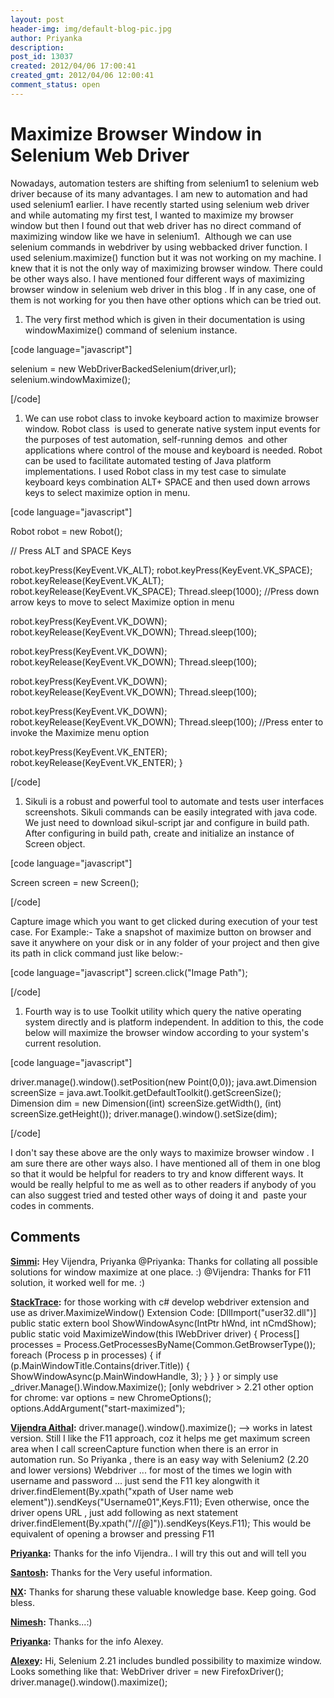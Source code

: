 ```yaml
---
layout: post
header-img: img/default-blog-pic.jpg
author: Priyanka
description: 
post_id: 13037
created: 2012/04/06 17:00:41
created_gmt: 2012/04/06 12:00:41
comment_status: open
---
```


# Maximize Browser Window in Selenium Web Driver

<p>Nowadays, automation testers are shifting from selenium1 to selenium web driver because of its many advantages. I am new to automation and had used selenium1 earlier. I have recently started using selenium web driver and while automating my first test, I wanted to maximize my browser window but then I found out that web driver has no direct command of maximizing window like we have in selenium1.  Although we can use selenium commands in webdriver by using webbacked driver function. I used selenium.maximize() function but it was not working on my machine. I knew that it is not the only way of maximizing browser window. There could be other ways also. I have mentioned four different ways of maximizing browser window in selenium web driver in this blog . If in any case, one of them is not working for you then have other options which can be tried out.</p>
<!--more-->

<ol>
<li>The very first method which is given in their documentation is using windowMaximize() command of selenium instance.</li>
</ol>
<p>[code language="javascript"]</p>
<p>selenium = new WebDriverBackedSelenium(driver,url);
selenium.windowMaximize();</p>
<p>[/code]</p>
<ol>
<li>We can use robot class to invoke keyboard action to maximize browser window. Robot class  is used to generate native system input events for the purposes of test automation, self-running demos  and other applications where control of the mouse and keyboard is needed. Robot can be used to facilitate automated testing of Java platform implementations. I used Robot class in my test case to simulate keyboard keys combination ALT+ SPACE and then used down arrows keys to select maximize option in menu.</li>
</ol>
<p>[code language="javascript"]</p>
<p>Robot robot = new Robot();</p>
<p>// Press ALT and SPACE Keys</p>
<p>robot.keyPress(KeyEvent.VK_ALT);
robot.keyPress(KeyEvent.VK_SPACE);
robot.keyRelease(KeyEvent.VK_ALT);
robot.keyRelease(KeyEvent.VK_SPACE);
Thread.sleep(1000);
//Press down arrow keys to move to select Maximize option in menu</p>
<p>robot.keyPress(KeyEvent.VK_DOWN);
robot.keyRelease(KeyEvent.VK_DOWN);
Thread.sleep(100);</p>
<p>robot.keyPress(KeyEvent.VK_DOWN);
robot.keyRelease(KeyEvent.VK_DOWN);
Thread.sleep(100);</p>
<p>robot.keyPress(KeyEvent.VK_DOWN);
robot.keyRelease(KeyEvent.VK_DOWN);
Thread.sleep(100);</p>
<p>robot.keyPress(KeyEvent.VK_DOWN);
robot.keyRelease(KeyEvent.VK_DOWN);
Thread.sleep(100);
//Press enter to invoke the Maximize menu option</p>
<p>robot.keyPress(KeyEvent.VK_ENTER);
robot.keyRelease(KeyEvent.VK_ENTER);
}</p>
<p>[/code]</p>
<ol>
<li>Sikuli is a robust and powerful tool to automate and tests user interfaces screenshots. Sikuli commands can be easily integrated with java code. We just need to download sikul-script jar and configure in build path. After configuring in build path, create and initialize an instance of Screen object.</li>
</ol>
<p>[code language="javascript"]</p>
<p>Screen screen = new Screen();</p>
<p>[/code]</p>
<p>Capture image which you want to get clicked during execution of your test case. For Example:- Take a snapshot of maximize button on browser and save it anywhere on your disk or in any folder of your project and then give its path in click command just like below:-</p>
<p>[code language="javascript"]
screen.click(&quot;Image Path&quot;);</p>
<p>[/code]</p>
<ol>
<li>Fourth way is to use Toolkit utility which query the native operating system directly and is platform independent. In addition to this, the code below will maximize the browser window according to your system's current resolution.</li>
</ol>
<p>[code language="javascript"]</p>
<p>driver.manage().window().setPosition(new Point(0,0));
java.awt.Dimension screenSize = java.awt.Toolkit.getDefaultToolkit().getScreenSize();
Dimension dim = new Dimension((int) screenSize.getWidth(), (int) screenSize.getHeight());
driver.manage().window().setSize(dim);</p>
<p>[/code]</p>
<p>I don't say these above are the only ways to maximize browser window . I am sure there are other ways also. I have mentioned all of them in one blog so that it would be helpful for readers to try and know different ways. It would be really helpful to me as well as to other readers if anybody of you can also suggest tried and tested other ways of doing it and  paste your codes in comments.</p>

## Comments

**[Simmi](#8659 "2012-05-02 16:23:23"):** Hey Vijendra, Priyanka @Priyanka: Thanks for collating all possible solutions for window maximize at one place. :) @Vijendra: Thanks for F11 solution, it worked well for me. :)

**[StackTrace](#8980 "2012-06-07 19:51:53"):** for those working with c# develop webdriver extension and use as driver.MaximizeWindow() Extension Code: [DllImport("user32.dll")] public static extern bool ShowWindowAsync(IntPtr hWnd, int nCmdShow); public static void MaximizeWindow(this IWebDriver driver) { Process[] processes = Process.GetProcessesByName(Common.GetBrowserType()); foreach (Process p in processes) { if (p.MainWindowTitle.Contains(driver.Title)) { ShowWindowAsync(p.MainWindowHandle, 3); } } } or simply use _driver.Manage().Window.Maximize(); [only webdriver > 2.21 other option for chrome: var options = new ChromeOptions(); options.AddArgument("start-maximized");

**[Vijendra Aithal](#8520 "2012-04-20 23:15:04"):** driver.manage().window().maximize(); --> works in latest version. Still I like the F11 approach, coz it helps me get maximum screen area when I call screenCapture function when there is an error in automation run. So Priyanka , there is an easy way with Selenium2 (2.20 and lower versions) Webdriver ... for most of the times we login with username and password ... just send the F11 key alongwith it driver.findElement(By.xpath("xpath of User name web element")).sendKeys("Username01",Keys.F11); Even otherwise, once the driver opens URL , just add following as next statement driver.findElement(By.xpath("//*[@*]")).sendKeys(Keys.F11); This would be equivalent of opening a browser and pressing F11

**[Priyanka](#8553 "2012-04-23 18:24:54"):** Thanks for the info Vijendra.. I will try this out and will tell you

**[Santosh](#8551 "2012-04-23 15:56:54"):** Thanks for the Very useful information.

**[NX](#8430 "2012-04-12 11:30:01"):** Thanks for sharung these valuable knowledge base. Keep going. God bless.

**[Nimesh](#8669 "2012-05-03 10:18:11"):** Thanks...:)

**[Priyanka](#8484 "2012-04-18 10:01:06"):** Thanks for the info Alexey.

**[Alexey](#8478 "2012-04-17 19:32:12"):** Hi, Selenium 2.21 includes bundled possibility to maximize window. Looks something like that: WebDriver driver = new FirefoxDriver(); driver.manage().window().maximize();

